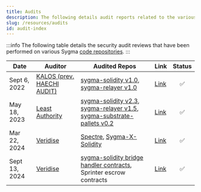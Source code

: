 ```yaml
---
title: Audits
description: The following details audit reports related to the various Sygma repositories.
slug: /resources/audits
id: audit-index
---
```


:::info
The following table details the security audit reviews that have been performed on various Sygma [code repositories](https://github.com/sygmaprotocol).
:::

| Date | Auditor | Audited Repos | Link | Status |
| ---- |-------------| ------ | ------- | :----: |
| Sept 6, 2022 | [KALOS (prev. HAECHI AUDIT)](https://www.kalos.xyz/) | [sygma-solidity v1.0](https://github.com/sygmaprotocol/sygma-solidity/releases/tag/v1.0.0), [sygma-relayer v1.0](https://github.com/sygmaprotocol/sygma-relayer/releases/tag/v1.0.0) | [Link](/assets/[HAECHI%20AUDIT]%20Sygma%20Audit%20Report%20v1.1.pdf) | ✅ |
| May 18, 2023 | [Least Authority](https://leastauthority.com/) | [sygma-solidity v2.3](https://github.com/sygmaprotocol/sygma-solidity/releases/tag/v2.3.0), [sygma-relayer v1.5](https://github.com/sygmaprotocol/sygma-relayer/releases/tag/v1.5.0), [sygma-substrate-pallets v0.2](https://github.com/sygmaprotocol/sygma-substrate-pallets/releases/tag/sygma-bridge-v0.2.0)| [Link](https://leastauthority.com/wp-content/uploads/2023/05/Least_Authority_Sygma_Final_Audit-Report.pdf) | ✅ |
| Mar 22, 2024 | [Veridise](https://veridise.com/) | [Spectre](https://github.com/ChainSafe/Spectre), [Sygma-X-Solidity](https://github.com/sygmaprotocol/sygma-x-solidity) | [Link](/assets/[Veridise]_Chainsafe_Spectre_-_final_report.pdf) | ✅ |
| Sept 13, 2024 | [Veridise](https://veridise.com/) | [sygma-solidity bridge handler contracts](https://github.com/sygmaprotocol/sygma-solidity), Sprinter escrow contracts | [Link](/assets/VAR_ChainSafe_240821_V1.pdf) | ✅ |
